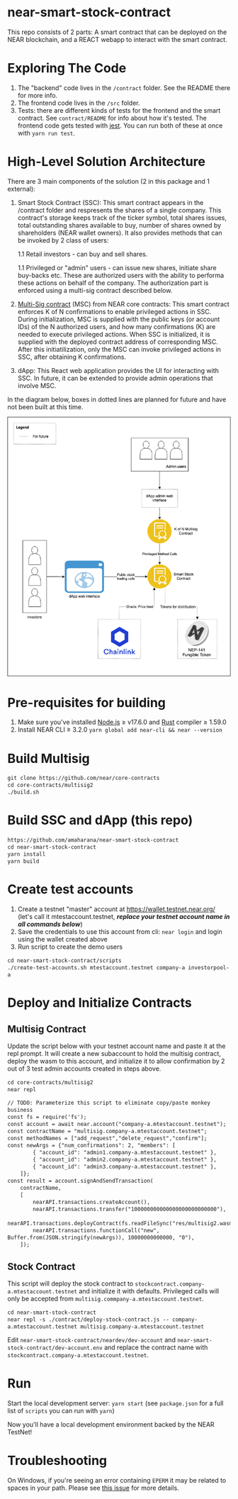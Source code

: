 near-smart-stock-contract
==================

This repo consists of 2 parts: A smart contract that can be deployed on the NEAR blockchain, and a REACT webapp to interact with the smart contract.

Exploring The Code
==================

1. The "backend" code lives in the `/contract` folder. See the README there for
   more info.
2. The frontend code lives in the `/src` folder.
3. Tests: there are different kinds of tests for the frontend and the smart
   contract. See `contract/README` for info about how it's tested. The frontend
   code gets tested with [jest]. You can run both of these at once with `yarn
   run test`.


High-Level Solution Architecture
================================

There are 3 main components of the solution (2 in this package and 1 external):
1. Smart Stock Contract (SSC): This smart contract appears in the /contract folder and respresents the shares of a single company. This contract's storage keeps track of the ticker symbol, total shares issues, total outstanding shares available to buy, number of shares owned by shareholders (NEAR wallet owners). It also provides methods that can be invoked by 2 class of users:
    
    1.1 Retail investors - can buy and sell shares.

    1.1 Privileged or "admin" users - can issue new shares, initiate share buy-backs etc. These are authorized users with the ability to performa these actions on behalf of the company. The authorization part is enforced using a multi-sig contract described below.

2. [Multi-Sig contract] (MSC) from NEAR core contracts: This smart contract enforces K of N confirmations to enable privileged actions in SSC. During initialization, MSC is supplied with the public keys (or account IDs) of the N authorized users, and how many confirmations (K) are needed to execute privileged actions. When SSC is initialized, it is supplied with the deployed contract address of corresponding MSC. After this initiatilization, only the MSC can invoke privileged actions in SSC, after obtaining K confirmations.

3. dApp: This React web application provides the UI for interacting with SSC. In future, it can be extended to provide admin operations that involve MSC.


In the diagram below, boxes in dotted lines are planned for future and have not been built at this time.

![High Level Architecture Diagram](https://raw.githubusercontent.com/amaharana/near-smart-stock-contract/master/diagrams/HighLevelArchitecture.drawio.png)

Pre-requisites for building
===========================
1. Make sure you've installed [Node.js] ≥ v17.6.0 and [Rust] compiler ≥ 1.59.0
2. Install NEAR CLI ≥ 3.2.0 `yarn global add near-cli && near --version`

Build Multisig
==============
```
git clone https://github.com/near/core-contracts
cd core-contracts/multisig2
./build.sh
```

Build SSC and dApp (this repo)
==============================
```
https://github.com/amaharana/near-smart-stock-contract
cd near-smart-stock-contract
yarn install
yarn build
```

Create test accounts
====================
1. Create a testnet "master" account at https://wallet.testnet.near.org/ (let's call it mtestaccount.testnet, ***replace your testnet account name in all commands below***)
2. Save the credentials to use this account from cli: `near login` and login using the wallet created above
3. Run script to create the demo users
```
cd near-smart-stock-contract/scripts
./create-test-accounts.sh mtestaccount.testnet company-a investorpool-a
```

Deploy and Initialize Contracts
===============================

Multisig Contract
-----------------

Update the script below with your testnet account name and paste it at the repl prompt. It will create a new subaccount to hold the multisig contract, deploy the wasm to this account, and initialize it to allow confirmation by 2 out of 3 test admin accounts created in steps above.

```
cd core-contracts/multisig2
near repl
```

```
// TODO: Parameterize this script to eliminate copy/paste monkey business
const fs = require('fs');
const account = await near.account("company-a.mtestaccount.testnet");
const contractName = "multisig.company-a.mtestaccount.testnet";
const methodNames = ["add_request","delete_request","confirm"];
const newArgs = {"num_confirmations": 2, "members": [
        { "account_id": "admin1.company-a.mtestaccount.testnet" },
        { "account_id": "admin2.company-a.mtestaccount.testnet" },
        { "account_id": "admin3.company-a.mtestaccount.testnet" },
    ]};
const result = account.signAndSendTransaction(
    contractName,
    [
        nearAPI.transactions.createAccount(),
        nearAPI.transactions.transfer("100000000000000000000000000"),
        nearAPI.transactions.deployContract(fs.readFileSync("res/multisig2.wasm")),
        nearAPI.transactions.functionCall("new", Buffer.from(JSON.stringify(newArgs)), 10000000000000, "0"),
    ]);
```

Stock Contract
--------------
This script will deploy the stock contract to `stockcontract.company-a.mtestaccount.testnet` and initialize it with defaults. 
Privileged calls will only be accepted from `multisig.commpany-a.mtestaccount.testnet`.

```
cd near-smart-stock-contract
near repl -s ./contract/deploy-stock-contract.js -- company-a.mtestaccount.testnet multisig.company-a.mtestaccount.testnet
```
Edit `near-smart-stock-contract/neardev/dev-account` and `near-smart-stock-contract/dev-account.env` and replace the contract name with `stockcontract.company-a.mtestaccount.testnet`.

Run
===
Start the local development server: `yarn start` (see `package.json` for a
   full list of `scripts` you can run with `yarn`)

Now you'll have a local development environment backed by the NEAR TestNet!


Troubleshooting
===============

On Windows, if you're seeing an error containing `EPERM` it may be related to spaces in your path. Please see [this issue](https://github.com/zkat/npx/issues/209) for more details.


  [React]: https://reactjs.org/
  [create-near-app]: https://github.com/near/create-near-app
  [Node.js]: https://nodejs.org/en/download/package-manager/
  [jest]: https://jestjs.io/
  [NEAR accounts]: https://docs.near.org/docs/concepts/account
  [NEAR Wallet]: https://wallet.testnet.near.org/
  [near-cli]: https://github.com/near/near-cli
  [gh-pages]: https://github.com/tschaub/gh-pages
  [Multi-Sig contract]: (https://github.com/near/core-contracts/tree/master/multisig2)
  [Rust]: (https://www.rust-lang.org)
